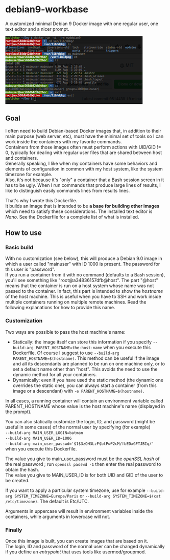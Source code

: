 # debian9-workbase
A customized minimal Debian 9 Docker image with one regular user, one text editor and a nicer prompt.

![Bash session screenshot](/debian9-workbase.png?raw=true)

## Goal

I often need to build Debian-based Docker images that, in addition to their main purpose (web server, etc), must have the minimal set of tools so I can work inside the containers with my favorite commands.  
Containers from those images often must perform actions with UID/GID != 0, typically for dealing with regular user files that are shared between host and containers.  
Generally speaking, I like when my containers have some behaviors and elements of configuration in common with my host system, like the system timezone for example.  
Also, it's not because it's "only" a container that a Bash session screen in it has to be ugly. When I run commands that produce large lines of results, I like to distinguish easily commands lines from results lines.

That's why I wrote this Dockerfile.  
It builds an image that is intended to be **a base for building other images** which need to satisfy these considerations. The installed text editor is *Nano*. See the Dockerfile for a complete list of what is installed.

## How to use

### Basic build

With no customization (see below), this will produce a Debian 9.0 image in which a user called "mainuser" with ID 1000 is present. The password for this user is "password".  
If you run a container from it with no command (defaults to a Bash session), you'll see something like "root@a34836157dfb@host". The part "@host" means that the container is run on a host system whose name was not passed to the container. In fact, this part is intended to show the *hostname* of the host machine. This is useful when you have to SSH and work inside multiple containers running on multiple remote machines. Read the following explanations for how to provide this name.

### Customization

Two ways are possible to pass the host machine's name:

* Statically: the image itself can store this information if you specify `--build-arg PARENT_HOSTNAME=the-host-name` when you execute this Dockerfile. Of course I suggest to use `--build-arg PARENT_HOSTNAME=$(hostname)`. This method can be useful if the image and all its descendants are planned to be run on one machine only, or to set a default name other than "host". This avoids the need to use the dynamic method for all your containers.
* Dynamically: even if you have used the static method (the dynamic one overrides the static one), you can always start a container (from this image or a descendant) with `-e PARENT_HOSTNAME=$(hostname)`.

In all cases, a running container will contain an environment variable called PARENT_HOSTNAME whose value is the host machine's name (displayed in the prompt).

You can also statically customize the login, ID, and password (might be useful in some cases) of the normal user by specifying (for example)  
`--build-arg MAIN_USER_LOGIN=batman`  
`--build-arg MAIN_USER_ID=1006`  
`--build-arg main_user_passwd='$1$3zQH3LzF$btPwP2cM/fbEDxGFTJBIq/'`  
when you execute this Dockerfile.

The value you give to main_user_password must be the *openSSL hash* of the real password ; run `openssl passwd -1` then enter the real password to obtain the hash.  
The value you give to MAIN_USER_ID is for both UID and GID of the user to be created.

If you want to apply a particular system timezone, use for example `--build-arg SYSTEM_TIMEZONE=Europe/Paris` or `--build-arg SYSTEM_TIMEZONE=$(cat /etc/timezone)`. The default is Etc/UTC.

Arguments in uppercase will result in environment variables inside the containers, while arguments in lowercase will not.

### Finally

Once this image is built, you can create images that are based on it.  
The login, ID and password of the normal user can be changed dynamically if you define an *entrypoint* that uses tools like usermod/groupmod.
